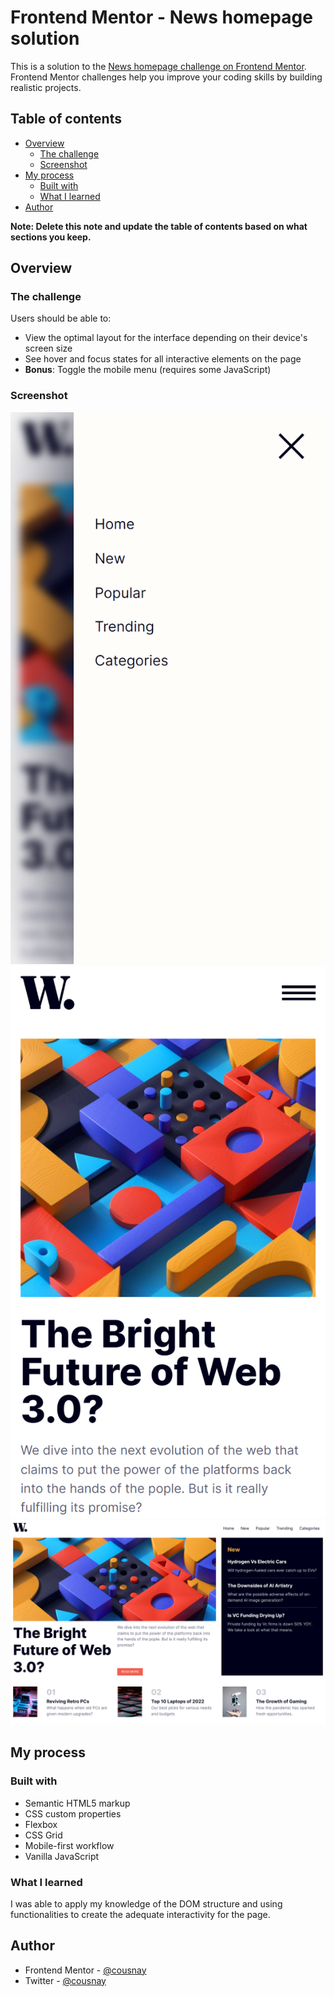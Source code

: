 # Frontend Mentor - News homepage solution

This is a solution to the [News homepage challenge on Frontend Mentor](https://www.frontendmentor.io/challenges/news-homepage-H6SWTa1MFl). Frontend Mentor challenges help you improve your coding skills by building realistic projects. 

## Table of contents

- [Overview](#overview)
  - [The challenge](#the-challenge)
  - [Screenshot](#screenshot)
- [My process](#my-process)
  - [Built with](#built-with)
  - [What I learned](#what-i-learned)
- [Author](#author)


**Note: Delete this note and update the table of contents based on what sections you keep.**

## Overview

### The challenge

Users should be able to:

- View the optimal layout for the interface depending on their device's screen size
- See hover and focus states for all interactive elements on the page
- **Bonus**: Toggle the mobile menu (requires some JavaScript)

### Screenshot

![](./assets/images/mobile-nav.png)
![](./assets/images/mobile-screen.png)
![](./assets/images/desktop-screen.png)

## My process

### Built with

- Semantic HTML5 markup
- CSS custom properties
- Flexbox
- CSS Grid
- Mobile-first workflow
- Vanilla JavaScript

### What I learned

I was able to apply my knowledge of the DOM structure and using functionalities to create the adequate interactivity for the page.

## Author

- Frontend Mentor - [@cousnay](https://www.frontendmentor.io/profile/Disney-Banje)
- Twitter - [@cousnay](https://twitter.com/Cousnay)